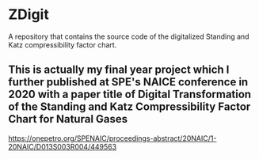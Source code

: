 # ZDigit
A repository that contains the source code of the digitalized Standing and Katz compressibility factor chart. 

## This is actually my final year project which I further published at SPE's NAICE conference in 2020 with a paper title of Digital Transformation of the Standing and Katz Compressibility Factor Chart for Natural Gases

https://onepetro.org/SPENAIC/proceedings-abstract/20NAIC/1-20NAIC/D013S003R004/449563
